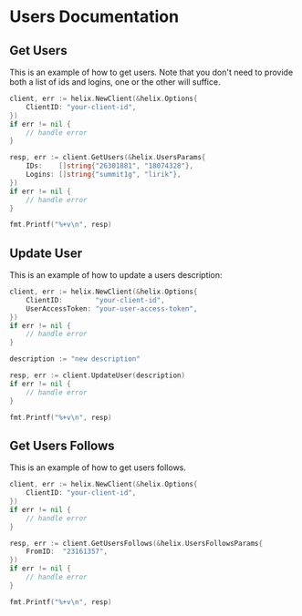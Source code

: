 # Users Documentation

## Get Users

This is an example of how to get users. Note that you don't need to provide both a list of ids and logins, one or the other will suffice.

```go
client, err := helix.NewClient(&helix.Options{
    ClientID: "your-client-id",
})
if err != nil {
    // handle error
}

resp, err := client.GetUsers(&helix.UsersParams{
    IDs:    []string{"26301881", "18074328"},
    Logins: []string{"summit1g", "lirik"},
})
if err != nil {
    // handle error
}

fmt.Printf("%+v\n", resp)
```

## Update User

This is an example of how to update a users description:

```go
client, err := helix.NewClient(&helix.Options{
    ClientID:        "your-client-id",
    UserAccessToken: "your-user-access-token",
})
if err != nil {
    // handle error
}

description := "new description"

resp, err := client.UpdateUser(description)
if err != nil {
    // handle error
}

fmt.Printf("%+v\n", resp)
```

## Get Users Follows

This is an example of how to get users follows.

```go
client, err := helix.NewClient(&helix.Options{
    ClientID: "your-client-id",
})
if err != nil {
    // handle error
}

resp, err := client.GetUsersFollows(&helix.UsersFollowsParams{
    FromID:  "23161357",
})
if err != nil {
    // handle error
}

fmt.Printf("%+v\n", resp)
```
